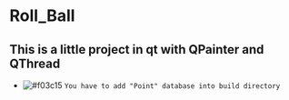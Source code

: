# Roll_Ball
This is a little project in qt with QPainter and QThread
--------------------------------------------------------
- ![#f03c15](https://placehold.it/15/f03c15/000000?text=+) `You have to add "Point" database into build directory`
